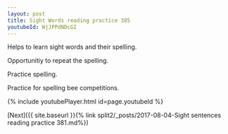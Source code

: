 ```yaml
---
layout: post
title: Sight Words reading practice 385
youtubeId: WjJPPdNDcGI
---
```

 
 
Helps to learn sight words and their spelling.

Opportunitiy to repeat the spelling. 

Practice spelling. 
 
Practice for spelling bee competitions. 
 
{% include youtubePlayer.html id=page.youtubeId %}
 
 

[Next]({{ site.baseurl }}{% link  split2/_posts/2017-08-04-Sight sentences reading practice 381.md%})
 
